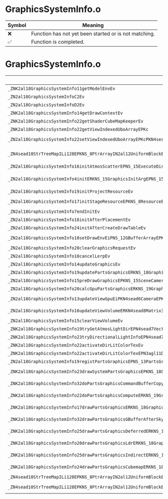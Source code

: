 # GraphicsSystemInfo.o
| Symbol | Meaning 
| ------------- | ------------- 
| :x: | Function has not yet been started or is not matching. 
| :white_check_mark: | Function is completed. 


# GraphicsSystemInfo.o
| Symbol (Mangled) | Symbol (Demangled) | Decompiled? |
| ------------- |  ------------- | ------------- |
| `_ZNK2al18GraphicsSystemInfo11getModelEnvEv` | `al::GraphicsSystemInfo::getModelEnv(void)const` | :x: |
| `_ZN2al18GraphicsSystemInfoC2Ev` | `al::GraphicsSystemInfo::GraphicsSystemInfo(void)` | :x: |
| `_ZN2al18GraphicsSystemInfoD2Ev` | `al::GraphicsSystemInfo::~GraphicsSystemInfo()` | :x: |
| `_ZNK2al18GraphicsSystemInfo14getDrawContextEv` | `al::GraphicsSystemInfo::getDrawContext(void)const` | :x: |
| `_ZNK2al18GraphicsSystemInfo22getShaderCubeMapKeeperEv` | `al::GraphicsSystemInfo::getShaderCubeMapKeeper(void)const` | :x: |
| `_ZNK2al18GraphicsSystemInfo22getViewIndexedUboArrayEPKc` | `al::GraphicsSystemInfo::getViewIndexedUboArray(char const*)const` | :x: |
| `_ZN2al18GraphicsSystemInfo22setViewIndexedUboArrayEPKcPKN4sead8PtrArrayINS_12UniformBlockEEE` | `al::GraphicsSystemInfo::setViewIndexedUboArray(char const*,sead::PtrArray<al::UniformBlock> const*)` | :x: |
| `_ZN4sead10StrTreeMapILi128EPKNS_8PtrArrayIN2al12UniformBlockEEEE6insertERKNS_14SafeStringBaseIcEERKS6_` | `sead::StrTreeMap<128,sead::PtrArray<al::UniformBlock> const*>::insert(sead::SafeStringBase<char> const&,sead::PtrArray<al::UniformBlock> const* const&)` | :x: |
| `_ZN2al18GraphicsSystemInfo16initAtmosScatterEPNS_15ExecuteDirectorE` | `al::GraphicsSystemInfo::initAtmosScatter(al::ExecuteDirector *)` | :x: |
| `_ZN2al18GraphicsSystemInfo4initERKNS_15GraphicsInitArgEPNS_15AreaObjDirectorEPNS_15ExecuteDirectorEPNS_12EffectSystemEPNS_12PlayerHolderEPNS_15SceneCameraInfoEPNS_12ShaderHolderE` | `al::GraphicsSystemInfo::init(al::GraphicsInitArg const&,al::AreaObjDirector *,al::ExecuteDirector *,al::EffectSystem *,al::PlayerHolder *,al::SceneCameraInfo *,al::ShaderHolder *)` | :x: |
| `_ZN2al18GraphicsSystemInfo19initProjectResourceEv` | `al::GraphicsSystemInfo::initProjectResource(void)` | :x: |
| `_ZN2al18GraphicsSystemInfo17initStageResourceEPKNS_8ResourceEPKcS5_` | `al::GraphicsSystemInfo::initStageResource(al::Resource const*,char const*,char const*)` | :x: |
| `_ZN2al18GraphicsSystemInfo7endInitEv` | `al::GraphicsSystemInfo::endInit(void)` | :x: |
| `_ZN2al18GraphicsSystemInfo18initAfterPlacementEv` | `al::GraphicsSystemInfo::initAfterPlacement(void)` | :x: |
| `_ZN2al18GraphicsSystemInfo24initAfterCreateDrawTableEv` | `al::GraphicsSystemInfo::initAfterCreateDrawTable(void)` | :x: |
| `_ZN2al18GraphicsSystemInfo10setDrawEnvEiPNS_12GBufferArrayEPKN4sead6CameraEPKNS_10ProjectionE` | `al::GraphicsSystemInfo::setDrawEnv(int,al::GBufferArray *,sead::Camera const*,al::Projection const*)` | :x: |
| `_ZN2al18GraphicsSystemInfo20clearGraphicsRequestEv` | `al::GraphicsSystemInfo::clearGraphicsRequest(void)` | :x: |
| `_ZN2al18GraphicsSystemInfo10cancelLerpEv` | `al::GraphicsSystemInfo::cancelLerp(void)` | :x: |
| `_ZN2al18GraphicsSystemInfo14updateGraphicsEv` | `al::GraphicsSystemInfo::updateGraphics(void)` | :x: |
| `_ZN2al18GraphicsSystemInfo19updatePartsGraphicsERKNS_18GraphicsUpdateInfoE` | `al::GraphicsSystemInfo::updatePartsGraphics(al::GraphicsUpdateInfo const&)` | :x: |
| `_ZN2al18GraphicsSystemInfo15preDrawGraphicsEPKNS_15SceneCameraInfoE` | `al::GraphicsSystemInfo::preDrawGraphics(al::SceneCameraInfo const*)` | :x: |
| `_ZN2al18GraphicsSystemInfo20calcGpuPartsGraphicsERKNS_19GraphicsCalcGpuInfoE` | `al::GraphicsSystemInfo::calcGpuPartsGraphics(al::GraphicsCalcGpuInfo const&)` | :x: |
| `_ZN2al18GraphicsSystemInfo13updateViewGpuEiPKN4sead6CameraEPKNS_10ProjectionE` | `al::GraphicsSystemInfo::updateViewGpu(int,sead::Camera const*,al::Projection const*)` | :x: |
| `_ZN2al18GraphicsSystemInfo16updateViewVolumeERKN4sead8Matrix34IfEERKNS1_8Matrix44IfEE` | `al::GraphicsSystemInfo::updateViewVolume(sead::Matrix34<float> const&,sead::Matrix44<float> const&)` | :x: |
| `_ZN2al18GraphicsSystemInfo15clearViewVolumeEv` | `al::GraphicsSystemInfo::clearViewVolume(void)` | :x: |
| `_ZNK2al18GraphicsSystemInfo19tryGetAtmosLightDirEPN4sead7Vector3IfEE` | `al::GraphicsSystemInfo::tryGetAtmosLightDir(sead::Vector3<float> *)const` | :x: |
| `_ZNK2al18GraphicsSystemInfo23tryDirectionalLightInfoEPN4sead7Vector3IfEE` | `al::GraphicsSystemInfo::tryDirectionalLightInfo(sead::Vector3<float> *)const` | :x: |
| `_ZNK2al18GraphicsSystemInfo22activateDirLitColorTexEv` | `al::GraphicsSystemInfo::activateDirLitColorTex(void)const` | :x: |
| `_ZNK2al18GraphicsSystemInfo22activateDirLitColorTexEPN3agl11DrawContextE` | `al::GraphicsSystemInfo::activateDirLitColorTex(agl::DrawContext *)const` | :x: |
| `_ZN2al18GraphicsSystemInfo19registPartsGraphicsEPNS_13PartsGraphicsE` | `al::GraphicsSystemInfo::registPartsGraphics(al::PartsGraphics *)` | :x: |
| `_ZNK2al18GraphicsSystemInfo23drawSystemPartsGraphicsEPKNS_18GraphicsRenderInfoE` | `al::GraphicsSystemInfo::drawSystemPartsGraphics(al::GraphicsRenderInfo const*)const` | :x: |
| `_ZNK2al18GraphicsSystemInfo32doPartsGraphicsCommandBufferCopyERKNS_16GraphicsCopyInfoE` | `al::GraphicsSystemInfo::doPartsGraphicsCommandBufferCopy(al::GraphicsCopyInfo const&)const` | :x: |
| `_ZNK2al18GraphicsSystemInfo22doPartsGraphicsComputeERKNS_19GraphicsComputeInfoE` | `al::GraphicsSystemInfo::doPartsGraphicsCompute(al::GraphicsComputeInfo const&)const` | :x: |
| `_ZNK2al18GraphicsSystemInfo17drawPartsGraphicsERKNS_18GraphicsRenderInfoERKNS_15RenderVariablesE` | `al::GraphicsSystemInfo::drawPartsGraphics(al::GraphicsRenderInfo const&,al::RenderVariables const&)const` | :x: |
| `_ZNK2al18GraphicsSystemInfo32drawPartsGraphicsGBufferAfterSkyERKNS_18GraphicsRenderInfoE` | `al::GraphicsSystemInfo::drawPartsGraphicsGBufferAfterSky(al::GraphicsRenderInfo const&)const` | :x: |
| `_ZNK2al18GraphicsSystemInfo25drawPartsGraphicsDeferredERKNS_18GraphicsRenderInfoE` | `al::GraphicsSystemInfo::drawPartsGraphicsDeferred(al::GraphicsRenderInfo const&)const` | :x: |
| `_ZNK2al18GraphicsSystemInfo20drawPartsGraphicsLdrERKNS_18GraphicsRenderInfoE` | `al::GraphicsSystemInfo::drawPartsGraphicsLdr(al::GraphicsRenderInfo const&)const` | :x: |
| `_ZNK2al18GraphicsSystemInfo25drawPartsGraphicsIndirectERKNS_18GraphicsRenderInfoERKNS_15RenderVariablesE` | `al::GraphicsSystemInfo::drawPartsGraphicsIndirect(al::GraphicsRenderInfo const&,al::RenderVariables const&)const` | :x: |
| `_ZNK2al18GraphicsSystemInfo24drawPartsGraphicsCubemapERKNS_18GraphicsRenderInfoE` | `al::GraphicsSystemInfo::drawPartsGraphicsCubemap(al::GraphicsRenderInfo const&)const` | :x: |
| `_ZN4sead10StrTreeMapILi128EPKNS_8PtrArrayIN2al12UniformBlockEEEE4NodeD0Ev` | `sead::StrTreeMap<128,sead::PtrArray<al::UniformBlock> const*>::Node::~Node()` | :x: |
| `_ZN4sead10StrTreeMapILi128EPKNS_8PtrArrayIN2al12UniformBlockEEEE4Node6erase_Ev` | `sead::StrTreeMap<128,sead::PtrArray<al::UniformBlock> const*>::Node::erase_(void)` | :x: |
